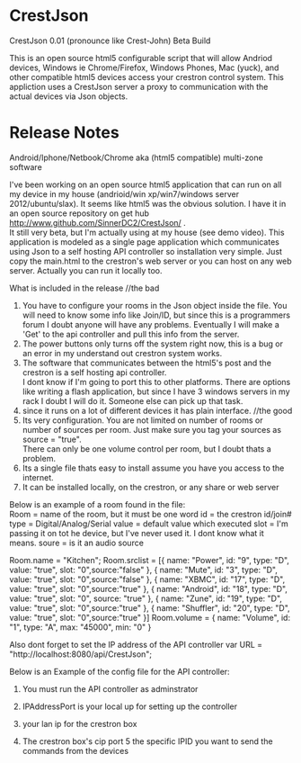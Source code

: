 CrestJson
==========

CrestJson 0.01 (pronounce like Crest-John)
Beta Build

This is an open source html5 configurable script that will allow Andriod devices, Windows ie Chrome/Firefox, Windows Phones, Mac (yuck), 
and other compatible html5 devices access your crestron control system. This appliction uses a CrestJson server a proxy 
to communication with the actual devices via Json objects.


Release Notes
=============
Android/Iphone/Netbook/Chrome aka (html5 compatible) multi-zone software 

I've been working on an open source html5 application that can run on all my device in my house (andrioid/win xp/win7/windows server 2012/ubuntu/slax).
It seems like html5 was the obvious solution.  I have it in an open source repository on get hub http://www.github.com/SinnerDC2/CrestJson/ .  
It still very beta, but I'm actually using at my house (see demo video).  This application is modeled as a single page application which communicates using 
Json to a self hosting API controller so installation very simple.  Just copy the main.html to the crestron's web server or you can host on any web server.  Actually you can run it locally too.


What is included in the release
//the bad
1. You have to configure your rooms in the Json object inside the file.  You will need to know some info like Join/ID, 
but since this is a programmers forum I doubt anyone will have any problems.  Eventually I will make a 'Get' to the api controller and pull this 
info from the server.
2. The power buttons only turns off the system right now, this is a bug or an error in my understand out crestron system works.
3. The software that communicates between the html5's post and the crestron is a self hosting api controller.  
I dont know if I'm going to port this to other platforms.  There are options like writing a flash application, but 
since I have 3 windows servers in my rack I doubt I will do it.  Someone else can pick up that task.
4. since it runs on a lot of different devices it has plain interface.
//the good
1.  Its very configuration.  You are not limited on number of rooms or number of sources per room.  Just make sure you tag your sources as source = "true".  
  There can only be one volume control per room, but I doubt thats a problem.
2.  Its a single file thats easy to install assume you have you access to the internet.
3.  It can be installed locally, on the crestron, or any share or web server




Below is an example of a room found in the file:  
Room = name of the room, but it must be one word
id = the crestron id/join#
type = Digital/Analog/Serial
value = default value which executed
slot = I'm passing it on tot he device, but I've never used it. I dont know what it means.
soure = is it an audio source

Room.name = "Kitchen";
		Room.srclist =
		[{ name: "Power", id: "9", type: "D", value: "true", slot: "0",source:"false"  },
		{ name: "Mute", id: "3", type: "D", value: "true", slot: "0",source:"false"  },
		{ name: "XBMC", id: "17", type: "D", value: "true", slot: "0",source:"true" },
		{ name: "Android", id: "18", type: "D", value: "true", slot: "0", source: "true" },
		{ name: "Zune", id: "19", type: "D", value: "true", slot: "0",source:"true"   },
		{ name: "Shuffler", id: "20", type: "D", value: "true", slot:  "0",source:"true"  }]
		Room.volume = 
		{ name: "Volume", id: "1", type: "A", max: "45000", min: "0" }
		
Also dont forget to set the IP address of the API controller
	var URL = "http://localhost:8080/api/CrestJson";


Below is an Example of the config file for the API controller:

1.  You must run the API controller as adminstrator
2.  IPAddressPort is your local up for setting up the controller
3.  your lan ip for the crestron box
4.  The crestron box's cip port
5   the specific IPID you want to send the commands from the devices

    <add key="IPAddressPort" value="http://localhost:8080"></add>
    <add key="CrestronIP" value="192.168.0.3"></add>
    <add key="CrestronCIPPort" value="41794"></add>
    <add key="CrestronIPID" value="11"></add>
	
		


